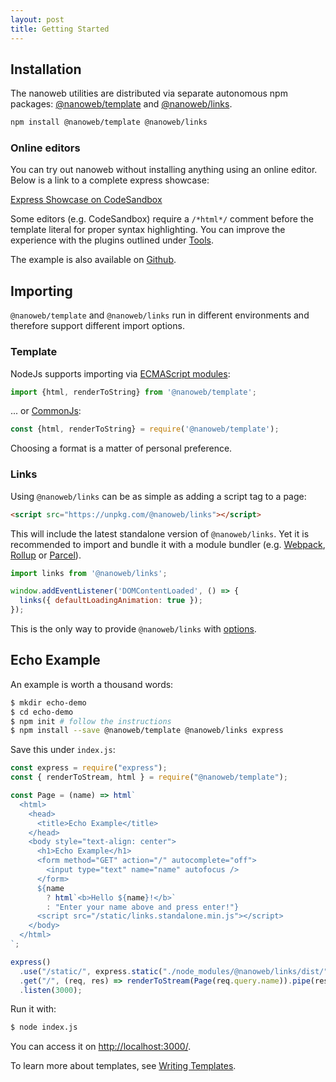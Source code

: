 ```yaml
---
layout: post
title: Getting Started
---
```


## Installation

The nanoweb utilities are distributed via separate autonomous npm packages: [@nanoweb/template](https://www.npmjs.com/package/@nanoweb/template) and [@nanoweb/links](https://www.npmjs.com/package/@nanoweb/links).

```bash
npm install @nanoweb/template @nanoweb/links
```

### Online editors

You can try out nanoweb without installing anything using an online editor. Below is a link to a complete express showcase:


<a href="https://codesandbox.io/s/determined-noyce-b5fbf" target="_blank">Express Showcase on CodeSandbox</a>

<div class="alert alert-info">

Some editors (e.g. CodeSandbox) require a `/*html*/` comment before the template literal for proper syntax highlighting. You can improve the experience with the plugins outlined under [Tools](./template/08-tools.html).

</div>

The example is also available on <a href="https://github.com/tbo/nanoweb/tree/master/examples/express-showcase" target="_blank">Github</a>.

## Importing

`@nanoweb/template` and `@nanoweb/links` run in different environments and therefore support different import options.

### Template
NodeJs supports importing via [ECMAScript modules](https://nodejs.org/api/esm.html):
```js
import {html, renderToString} from '@nanoweb/template';
```
... or [CommonJs](https://nodejs.org/docs/latest/api/modules.html):

```js
const {html, renderToString} = require('@nanoweb/template');
```
Choosing a format is a matter of personal preference.

### Links

Using `@nanoweb/links` can be as simple as adding a script tag to a page:
```html
<script src="https://unpkg.com/@nanoweb/links"></script>
```
This will include the latest standalone version of `@nanoweb/links`. Yet it is recommended to import and bundle it with a module bundler (e.g. [Webpack](https://webpack.js.org/), [Rollup](https://rollupjs.org/) or [Parcel](https://parceljs.org/)).
```js
import links from '@nanoweb/links';

window.addEventListener('DOMContentLoaded', () => {
  links({ defaultLoadingAnimation: true });
});
```
This is the only way to provide `@nanoweb/links` with [options]().

## Echo Example

An example is worth a thousand words:
```bash
$ mkdir echo-demo
$ cd echo-demo
$ npm init # follow the instructions
$ npm install --save @nanoweb/template @nanoweb/links express
```
Save this under `index.js`:
```ts
const express = require("express");
const { renderToStream, html } = require("@nanoweb/template");

const Page = (name) => html`
  <html>
    <head>
      <title>Echo Example</title>
    </head>
    <body style="text-align: center">
      <h1>Echo Example</h1>
      <form method="GET" action="/" autocomplete="off">
        <input type="text" name="name" autofocus />
      </form>
      ${name
        ? html`<b>Hello ${name}!</b>`
        : "Enter your name above and press enter!"}
      <script src="/static/links.standalone.min.js"></script>
    </body>
  </html>
`;

express()
  .use("/static/", express.static("./node_modules/@nanoweb/links/dist/"))
  .get("/", (req, res) => renderToStream(Page(req.query.name)).pipe(res))
  .listen(3000);
```

Run it with:
```bash
$ node index.js
```
You can access it on [http://localhost:3000/](http://localhost:3000/).

To learn more about templates, see [Writing Templates](./template/writing-templates).
